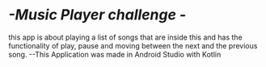 # *-Music Player challenge -*
this app is about playing a list of songs that are inside this and has the functionality of play, pause and moving between the next and the previous song.
--This Application was made in Android Studio with Kotlin 
